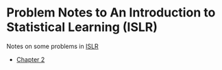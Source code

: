 # Problem Notes to An Introduction to Statistical Learning (ISLR)

Notes on some problems in [ISLR](http://www-bcf.usc.edu/~gareth/ISL/)

* [Chapter 2](ch2)
